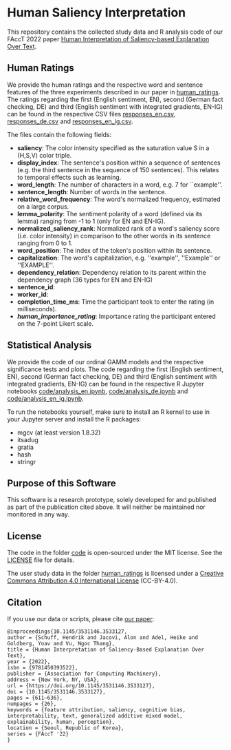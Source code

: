 # Human Saliency Interpretation
This repository contains the collected study data and R analysis code of our FAccT 2022 paper [Human Interpretation of Saliency-based Explanation Over Text](https://arxiv.org/abs/2201.11569).

## Human Ratings
We provide the human ratings and the respective word and sentence features of the three experiments described in our paper in [human_ratings](human_ratings/).
The ratings regarding the first (English sentiment, EN), second (German fact checking, DE) and third (English sentiment
with integrated gradients, EN-IG) can be found in the respective CSV files [responses_en.csv](human_ratings/responses_en.csv),
[responses_de.csv](human_ratings/responses_de.csv) and [responses_en_ig.csv](human_ratings/responses_en_ig.csv).

The files contain the following fields:
* **saliency**: The color intensity specified as the saturation value S in a (H,S,V) color triple.
* **display_index**: The sentence's position within a sequence of sentences (e.g. the third sentence in the sequence of 150 sentences). This relates to temporal effects such as learning.
* **word_length**: The number of characters in a word, e.g. 7 for ``example''.
* **sentence_length**: Number of words in the sentence.
* **relative_word_frequency**: The word's normalized frequency, estimated on a large corpus.
* **lemma_polarity**: The sentiment polarity of a word (defined via its lemma) ranging from -1 to 1 (only for EN and EN-IG).
* **normalized_saliency_rank**: Normalized rank of a word's saliency score (i.e. color intensity) in comparison to the other words in its sentence ranging from 0 to 1.
* **word_position**: The index of the token's position within its sentence.
* **capitalization**: The word's capitalization, e.g. ''example'', ''Example'' or ''EXAMPLE''.
* **dependency_relation**: Dependency relation to its parent within the dependency graph (36 types for EN and EN-IG)
* **sentence_id**:
* **worker_id**:
* **completion_time_ms**: Time the participant took to enter the rating (in milliseconds).
* ***human_importance_rating***: Importance rating the participant entered on the 7-point Likert scale.

## Statistical Analysis
We provide the code of our ordinal GAMM models and the respective significance tests and plots.
The code regarding the first (English sentiment, EN), second (German fact checking, DE) and third (English sentiment
with integrated gradients, EN-IG) can be found in the respective R Jupyter notebooks [code/analysis_en.ipynb](code/analysis_en.ipynb),
[code/analysis_de.ipynb](code/analysis_de.ipynb) and [code/analysis_en_ig.ipynb](code/analysis_en_ig.ipynb).

To run the notebooks yourself, make sure to install an R kernel to use in your Jupyter server and install the R packages:
* mgcv (at least version 1.8.32)
* itsadug
* gratia
* hash
* stringr

## Purpose of this Software
This software is a research prototype, solely developed for and published as part of the publication cited above.
It will neither be maintained nor monitored in any way.

## License
The code in the folder [code](code/) is open-sourced under the MIT license.
See the [LICENSE](LICENSE) file for details.


The user study data in the folder [human_ratings](human_ratings/) is licensed under a [Creative Commons Attribution 4.0 International License](http://creativecommons.org/licenses/by/4.0/) (CC-BY-4.0).
## Citation
If you use our data or scripts, please cite [our paper](https://arxiv.org/abs/2201.11569):
```
@inproceedings{10.1145/3531146.3533127,
author = {Schuff, Hendrik and Jacovi, Alon and Adel, Heike and Goldberg, Yoav and Vu, Ngoc Thang},
title = {Human Interpretation of Saliency-Based Explanation Over Text},
year = {2022},
isbn = {9781450393522},
publisher = {Association for Computing Machinery},
address = {New York, NY, USA},
url = {https://doi.org/10.1145/3531146.3533127},
doi = {10.1145/3531146.3533127},
pages = {611–636},
numpages = {26},
keywords = {feature attribution, saliency, cognitive bias, interpretability, text, generalized additive mixed model, explainability, human, perception},
location = {Seoul, Republic of Korea},
series = {FAccT '22}
}
```

